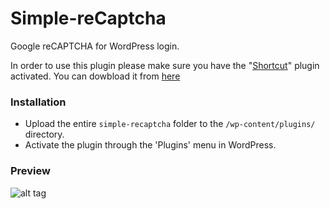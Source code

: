 # Simple-reCaptcha
Google reCAPTCHA for WordPress login.

In order to use this plugin please make sure you have the "[Shortcut](https://github.com/masasron/Shortcut)" plugin activated.
You can dowbload it from [here](https://github.com/masasron/Shortcut)

### Installation

* Upload the entire `simple-recaptcha` folder to the `/wp-content/plugins/` directory.
* Activate the plugin through the 'Plugins' menu in WordPress.

### Preview

![alt tag](http://s10.postimg.org/6inon7wcp/simple_recaptcha.jpg)
